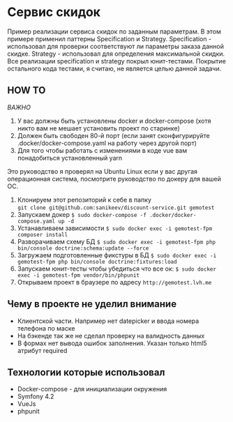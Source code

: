 # Сервис скидок
Пример реализации сервиса скидок по заданным параметрам.
В этом примере применил паттерны Specification и Strategy. Specification - использовал для проверки соответствуют ли параметры заказа данной скидке.
Strategy - использовал для определения максимальной скидки. Все реализации specification и strategy покрыл юнит-тестами. Покрытие остального кода тестами, я считаю, не является целью данной задачи.

## HOW TO

*ВАЖНО*
1. У вас должны быть установлены docker и docker-compose (хотя никто вам не мешает установить проект по старинке)
2. Должен быть свободен 80-й порт (если занят сконфигурируйте .docker/docker-compose.yaml на работу через другой порт)
3. Для того чтобы работать с изменениями в коде vue вам понадобиться установленный yarn

Это руководство я проверял на Ubuntu Linux если у вас другая операционная система, посмотрите руководство по докеру для вашей ОС.

1. Клонируем этот репозиторий к себе в папку  
`git clone git@github.com:sanikeev/discount-service.git gemotest`
2. Запускаем докер
`$ sudo docker-compose -f .docker/docker-compose.yaml up -d`
3. Устанавливаем зависимости
`$ sudo docker exec -i gemotest-fpm composer install`
4. Разворачиваем схему БД
`$ sudo docker exec -i gemotest-fpm php bin/console doctrine:schema:update --force`
5. Загружаем подготовленные фикстуры в БД
`$ sudo docker exec -i gemotest-fpm php bin/console doctrine:fixtures:load`
6. Запускаем юнит-тесты чтобы убедиться что все ок:
`$ sudo docker exec -i gemotest-fpm vendor/bin/phpunit`
7. Открываем проект в браузере по адресу `http://gemotest.lvh.me`

## Чему в проекте не уделил внимание

* Клиентской части. Например нет datepicker и ввода номера телефона по маске
* На бэкенде так же не сделал проверку на валидность данных
* В формах нет вывода ошибок заполнения. Указан только html5 атрибут required

## Технологии которые использовал

* Docker-compose - для инициализации окружения
* Symfony 4.2
* VueJs
* phpunit
